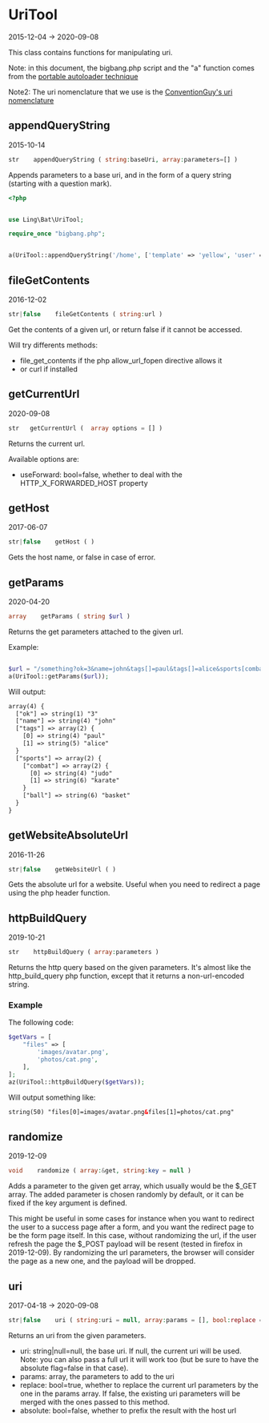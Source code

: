 UriTool
=====================
2015-12-04 -> 2020-09-08



This class contains functions for manipulating uri.


Note: 
in this document, the bigbang.php script and the "a" function comes from the 
[portable autoloader technique]( https://github.com/lingtalfi/TheScientist/blob/master/convention.portableAutoloader.eng.md )



Note2:
The uri nomenclature that we use is the [ConventionGuy's uri nomenclature](https://github.com/lingtalfi/ConventionGuy/blob/master/nomenclature/nomenclature.uri.eng.md)



appendQueryString
-----------
2015-10-14


```php
str    appendQueryString ( string:baseUri, array:parameters=[] )
```

Appends parameters to a base uri, and in the form of a query string (starting with a question mark).


```php
<?php


use Ling\Bat\UriTool;

require_once "bigbang.php";


a(UriTool::appendQueryString('/home', ['template' => 'yellow', 'user' => 'me'])); // /home?template=yellow&user=me
``` 





fileGetContents
-----------
2016-12-02


```php
str|false    fileGetContents ( string:url )
```

Get the contents of a given url, or return false if it cannot be accessed.

Will try differents methods:
 
- file_get_contents if the php allow_url_fopen directive allows it
- or curl if installed






getCurrentUrl
-----------
2020-09-08


```php
str   getCurrentUrl (  array options = [] )
```

Returns the current url.

Available options are:
- useForward: bool=false, whether to deal with the HTTP_X_FORWARDED_HOST property




getHost
-----------
2017-06-07


```php
str|false    getHost ( )
```

Gets the host name, or false in case of error.



getParams
-----------
2020-04-20


```php
array    getParams ( string $url )
```

Returns the get parameters attached to the given url.


Example:

```php

$url = "/something?ok=3&name=john&tags[]=paul&tags[]=alice&sports[combat][]=judo&sports[combat][]=karate&sports[ball]=basket";
a(UriTool::getParams($url));
```

Will output:

```html
array(4) {
  ["ok"] => string(1) "3"
  ["name"] => string(4) "john"
  ["tags"] => array(2) {
    [0] => string(4) "paul"
    [1] => string(5) "alice"
  }
  ["sports"] => array(2) {
    ["combat"] => array(2) {
      [0] => string(4) "judo"
      [1] => string(6) "karate"
    }
    ["ball"] => string(6) "basket"
  }
}

```

 
 




getWebsiteAbsoluteUrl
-----------
2016-11-26


```php
str|false    getWebsiteUrl ( )
```

Gets the absolute url for a website. Useful when you need to redirect a page using the php header function.




httpBuildQuery
-----------
2019-10-21


```php
str    httpBuildQuery ( array:parameters )
```

Returns the http query based on the given parameters.
It's almost like the http_build_query php function, except that it returns a non-url-encoded string.


### Example

The following code:

```php 
$getVars = [
    "files" => [
        'images/avatar.png',
        'photos/cat.png',
    ],
];
az(UriTool::httpBuildQuery($getVars));
```

Will output something like:

```html
string(50) "files[0]=images/avatar.png&files[1]=photos/cat.png"
```







randomize
-----------
2019-12-09


```php
void    randomize ( array:&get, string:key = null )
```

Adds a parameter to the given get array, which usually would be the $_GET array.
The added parameter is chosen randomly by default, or it can be fixed if the key argument is defined.


This might be useful in some cases for instance when you want to redirect the user to a success page
after a form, and you want the redirect page to be the form page itself.
In this case, without randomizing the url, if the user refresh the page the $_POST payload will be
resent (tested in firefox in 2019-12-09). By randomizing the url parameters, the browser will
consider the page as a new one, and the payload will be dropped.




uri
-----------
2017-04-18 -> 2020-09-08


```php
str|false    uri ( string:uri = null, array:params = [], bool:replace = true, bool:absolute = false )
```


Returns an uri from the given parameters.

- uri: string|null=null, the base uri. If null, the current uri will be used.
     Note: you can also pass a full url it will work too (but be sure to have the absolute flag=false in that case).
- params: array, the parameters to add to the uri
- replace: bool=true, whether to replace the current url parameters by the one in the params array.
     If false, the existing uri parameters will be merged with the ones passed to this method.
- absolute: bool=false, whether to prefix the result with the host url
   







